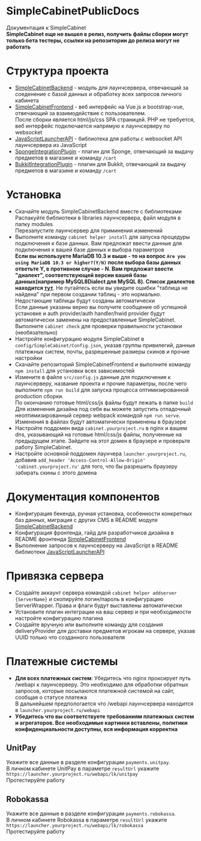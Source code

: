 # SimpleCabinetPublicDocs
Документация к SimpleCabinet  
**SimpleCabinet еще не вышел в релиз, получить файлы сборки могут только бета тестеры, ссылки на репозитории до релиза могут не работать**
# Структура проекта
- [SimpleCabinetBackend](https://github.com/SimpleCabinet/SimpleCabinetBackend) - модуль для лаунчсервера, отвечающий за соеденение с базой данных и обработку всех запросов личного кабинета
- [SimpleCabinetFrontend](https://github.com/SimpleCabinet/SimpleCabinetFrontend) - веб интерфейс на Vue.js и bootstrap-vue, отвечающий за взаимодействие с пользователем.  
После сборки является html/js/css SPA страницей. PHP не требуется, веб интерфейс подключается напрямую к лаунчсерверу по websocket
- [JavaScriptLauncherAPI](https://github.com/GravitLauncher/JavaScriptLauncherAPI) -  библиотека для работы с websocket API лаунчсервера из JavaScript
- [SpongeIntegrationPlugin](https://github.com/SimpleCabinet/SpongeIntegrationPlugin) - плагин для Sponge, отвечающий за выдачу предметов в магазине и команду `/cart`
- [BukkitIntegrationPlugin](https://github.com/SimpleCabinet/BukkitIntegrationPlugin) - плагин для Bukkit, отвечающий за выдачу предметов в магазине и команду `/cart`
# Установка
- Скачайте модуль SimpleCabinetBackend вместе с библиотеками  
Распакуйте библиотеки в libraries лаунчсервера, файл модуля в папку modules  
Перезапустите лаунчсервер для приминения изменений
- Выполните команду `cabinet helper install` для запуска процедуры подключения к базе данных. Вам предложат ввести данные для подключения к вашей базе данных и выбора параметров  
**Если вы используете MariaDB 10.3 и выше - то на вопрос `Are you using MariaDB 10.3 or higher?(Y/N)` после выбора базы данных ответьте Y, в противном случае - N. Вам предложат ввести "диалект", соответствующей версии вашей базы данных(например MySQL8Dialect для MySQL 8). Список диалектов находится [тут](https://github.com/SimpleCabinet/SimpleCabinetBackend#%D1%81%D0%BF%D0%B8%D1%81%D0%BE%D0%BA-%D0%B4%D0%B8%D0%B0%D0%BB%D0%B5%D0%BA%D1%82%D0%BE%D0%B2-%D0%B4%D0%BB%D1%8F-mysql-%D0%B8-mariadb)**. Не пугайтесь если вы увидите ошибки "таблица не найдена" при первом создании таблиц - это нормально. Недостающие таблицы будут созданы автоматически    
Если данные указаны верно вы получите сообщение об успешной установке и auth provider/auth handler/hwid provider будут автоматически заменены на предоставленные SimpleCabinet.  
Выполните `cabinet check` для проверки правильности установки (необязательно)
- Настройте конфигурацию модуля SimpleCabinet в `config/SimpleCabinet/Config.json`, указав группы привилегий, данные платежных систем, почты, разрешенные размеры скинов и прочие настройки
- Скачайте репозиторий SimpleCabinetFrontend и выполните команду `npm install` для установки всех зависимостей
- Измените в файле `src/config.js` данные для подключения к лаунчсерверу, название проекта и прочие параметры, после чего выполните `npm run build` для запуска процесса оптимизированной production сборки.  
По окончанию готовые html/css/js файлы будут лежать в папке `build`  
Для изменения дизайна под себя вы можете запустить отладочный неоптимизированный сервер webpack командой `npm run serve`. Изменения в файлах будут автоматически применены в браузере
- Настройте поддомен вида `cabinet.yourproject.ru` в nginx и вашем dns, указывающий на готовые html/css/js файлы, полученные на предыдущем этапе. Зайдите на этот домен в браузере и проверьте работу SimpleCabinet.
- Настройте основной поддомен лаунчера `launcher.yourproject.ru`, добавив `add_header 'Access-Control-Allow-Origin' 'cabinet.yourproject.ru'` для того, что бы разрешить браузеру забирать скины с этого домена
# Документация компонентов
- Конфигурация бекенда, ручная установка, особенности конкретных баз данных, миграция с других CMS в README модуля [SimpleCabinetBackend](https://github.com/SimpleCabinet/SimpleCabinetBackend)
- Конфигурация фронтенда, гайд для разработчиков дизайна в README фронтенда [SimpleCabinetFrontend](https://github.com/SimpleCabinet/SimpleCabinetFrontend)
- Выполнение запросов к лаунчсерверу на JavaScript в README библиотеки [JavaScriptLauncherAPI](https://github.com/GravitLauncher/JavaScriptLauncherAPI)
# Привязка сервера
- Создайте аккаунт сервера командой `cabinet helper addserver {ServerName}` и скопируйте логин/пароль в конфигурацию ServerWrapper. Права и флаги будут выставлены автоматически
- Установите плагин интеграции на ваш сервер и при необходимости настройте конфигурацию плагина
- Создайте вручную или выполните команду для создания deliveryProvider для доставки предметов игрокам на сервере, указав UUID только что созданного пользователя
# Платежные системы
- **Для всех платежных систем**: Убедитесь что nginx проксирует путь /webapi к лаунчсерверу. Это необходимо для обработки обратных запросов, которые посылаются платежной системой на сайт, сообщая о статусе платежа  
В дальнейшем предпологается что /webapi лаунчсервера находится в `launcher.yourproject.ru/webapi`
- **Убедитесь что вы соответствуете требованиям платежных систем и агрегаторов. Все необходимые картинки вставлены, политики конфиденциальности доступны, вся информация корректна**
## UnitPay
Укажите все данные в разделе конфигурации `payments.unitpay`.  
В личном кабинете UnitPay в параметре `resultUrl` укажите `https://launcher.yourproject.ru/webapi/lk/unitpay`  
Протестируйте работу
## Robokassa
Укажите все данные в разделе конфигурации `payments.robokassa`.  
В личном кабинете Robokassa в параметре `resultUrl` укажите `https://launcher.yourproject.ru/webapi/lk/robokassa`  
Протестируйте работу

